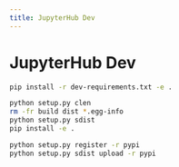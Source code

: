 ```yaml
---
title: JupyterHub Dev
---
```


# JupyterHub Dev

```bash
pip install -r dev-requirements.txt -e .
```

```bash
python setup.py clen
rm -fr build dist *.egg-info
python setup.py sdist
pip install -e .
```

```bash
python setup.py register -r pypi
python setup.py sdist upload -r pypi
```
